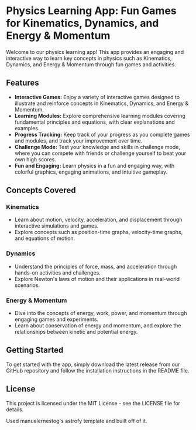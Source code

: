 # Physics Learning App: Fun Games for Kinematics, Dynamics, and Energy & Momentum

Welcome to our physics learning app! This app provides an engaging and interactive way to learn key concepts in physics such as Kinematics, Dynamics, and Energy & Momentum through fun games and activities.

## Features

* **Interactive Games:** Enjoy a variety of interactive games designed to illustrate and reinforce concepts in Kinematics, Dynamics, and Energy & Momentum.
* **Learning Modules:** Explore comprehensive learning modules covering fundamental principles and equations, with clear explanations and examples.
* **Progress Tracking:** Keep track of your progress as you complete games and modules, and track your improvement over time.
* **Challenge Mode:** Test your knowledge and skills in challenge mode, where you can compete with friends or challenge yourself to beat your own high scores.
* **Fun and Engaging:** Learn physics in a fun and engaging way, with colorful graphics, engaging animations, and intuitive gameplay.

## Concepts Covered

### Kinematics
- Learn about motion, velocity, acceleration, and displacement through interactive simulations and games.
- Explore concepts such as position-time graphs, velocity-time graphs, and equations of motion.

### Dynamics
- Understand the principles of force, mass, and acceleration through hands-on activities and challenges.
- Explore Newton's laws of motion and their applications in real-world scenarios.

### Energy & Momentum
- Dive into the concepts of energy, work, power, and momentum through engaging games and experiments.
- Learn about conservation of energy and momentum, and explore the relationships between kinetic and potential energy.

## Getting Started

To get started with the app, simply download the latest release from our GitHub repository and follow the installation instructions in the README file.

## License

This project is licensed under the MIT License - see the LICENSE file for details.

Used manuelernestog's astrofy template and built off of it.
